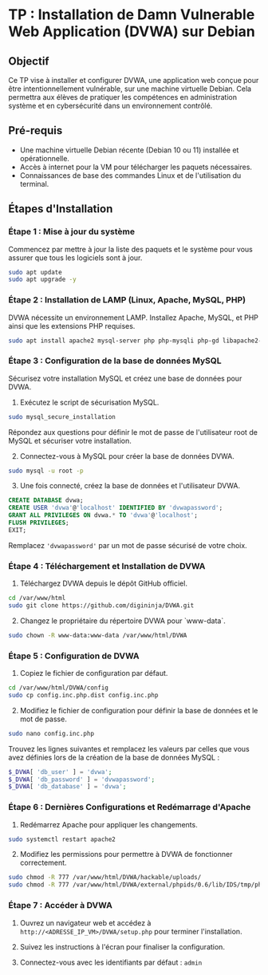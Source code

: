 # TP : Installation de Damn Vulnerable Web Application (DVWA) sur Debian

## Objectif

Ce TP vise à installer et configurer DVWA, une application web conçue pour être intentionnellement vulnérable, sur une machine virtuelle Debian. Cela permettra aux élèves de pratiquer les compétences en administration système et en cybersécurité dans un environnement contrôlé.

## Pré-requis

- Une machine virtuelle Debian récente (Debian 10 ou 11) installée et opérationnelle.
- Accès à internet pour la VM pour télécharger les paquets nécessaires.
- Connaissances de base des commandes Linux et de l'utilisation du terminal.

## Étapes d'Installation

### Étape 1 : Mise à jour du système

Commencez par mettre à jour la liste des paquets et le système pour vous assurer que tous les logiciels sont à jour.

```bash
sudo apt update
sudo apt upgrade -y
```

### Étape 2 : Installation de LAMP (Linux, Apache, MySQL, PHP)

DVWA nécessite un environnement LAMP. Installez Apache, MySQL, et PHP ainsi que les extensions PHP requises.

```bash
sudo apt install apache2 mysql-server php php-mysqli php-gd libapache2-mod-php -y
```

### Étape 3 : Configuration de la base de données MySQL

Sécurisez votre installation MySQL et créez une base de données pour DVWA.

1. Exécutez le script de sécurisation MySQL.

```bash
sudo mysql_secure_installation
```

Répondez aux questions pour définir le mot de passe de l'utilisateur root de MySQL et sécuriser votre installation.

2. Connectez-vous à MySQL pour créer la base de données DVWA.

```bash
sudo mysql -u root -p
```

3. Une fois connecté, créez la base de données et l'utilisateur DVWA.

```sql
CREATE DATABASE dvwa;
CREATE USER 'dvwa'@'localhost' IDENTIFIED BY 'dvwapassword';
GRANT ALL PRIVILEGES ON dvwa.* TO 'dvwa'@'localhost';
FLUSH PRIVILEGES;
EXIT;
```

Remplacez `'dvwapassword'` par un mot de passe sécurisé de votre choix.

### Étape 4 : Téléchargement et Installation de DVWA

1. Téléchargez DVWA depuis le dépôt GitHub officiel.

```bash
cd /var/www/html
sudo git clone https://github.com/digininja/DVWA.git
```

2. Changez le propriétaire du répertoire DVWA pour \`www-data\`.

```bash
sudo chown -R www-data:www-data /var/www/html/DVWA
```

### Étape 5 : Configuration de DVWA

1. Copiez le fichier de configuration par défaut.

```bash
cd /var/www/html/DVWA/config
sudo cp config.inc.php.dist config.inc.php
```

2. Modifiez le fichier de configuration pour définir la base de données et le mot de passe.

```bash
sudo nano config.inc.php
```

Trouvez les lignes suivantes et remplacez les valeurs par celles que vous avez définies lors de la création de la base de données MySQL :

```php
$_DVWA[ 'db_user' ] = 'dvwa';
$_DVWA[ 'db_password' ] = 'dvwapassword';
$_DVWA[ 'db_database' ] = 'dvwa';
```

### Étape 6 : Dernières Configurations et Redémarrage d'Apache

1. Redémarrez Apache pour appliquer les changements.

```bash
sudo systemctl restart apache2
```

2. Modifiez les permissions pour permettre à DVWA de fonctionner correctement.

```bash
sudo chmod -R 777 /var/www/html/DVWA/hackable/uploads/
sudo chmod -R 777 /var/www/html/DVWA/external/phpids/0.6/lib/IDS/tmp/phpids_log.txt
```

### Étape 7 : Accéder à DVWA

1. Ouvrez un navigateur web et accédez à `http://<ADRESSE_IP_VM>/DVWA/setup.php` pour terminer l'installation.

2. Suivez les instructions à l'écran pour finaliser la configuration.

3. Connectez-vous avec les identifiants par défaut : `admin`